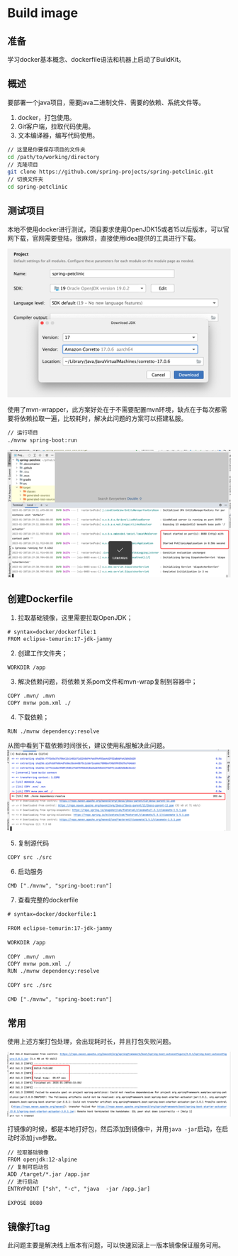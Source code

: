 # Build  image

## 准备

学习docker基本概念、dockerfile语法和机器上启动了BuildKit。

## 概述

要部署一个java项目，需要java二进制文件、需要的依赖、系统文件等。

1. docker，打包使用。
2. Git客户端，拉取代码使用。
3. 文本编译器，编写代码使用。

```sh
// 这里是你要保存项目的文件夹
cd /path/to/working/directory
// 克隆项目
git clone https://github.com/spring-projects/spring-petclinic.git
// 切换文件夹
cd spring-petclinic
```

## 测试项目

本地不使用docker进行测试，项目要求使用OpenJDK15或者15以后版本，可以官网下载，官网需要登陆，很麻烦，直接使用idea提供的工具进行下载。

![An image](./images/docker-down-java.png)

使用了mvn-wrapper，此方案好处在于不需要配置mvn环境，缺点在于每次都需要将依赖拉取一遍，比较耗时，解决此问题的方案可以搭建私服。

```sh
// 运行项目
./mvnw spring-boot:run
```

![An image](./images/spring-boot-run.png)

## 创建Dockerfile

1. 拉取基础镜像，这里需要拉取OpenJDK；

``` text
# syntax=docker/dockerfile:1
FROM eclipse-temurin:17-jdk-jammy
```

2. 创建工作文件夹；

``` text
WORKDIR /app
```

3. 解决依赖问题，将依赖关系pom文件和mvn-wrap复制到容器中；

```text
COPY .mvn/ .mvn
COPY mvnw pom.xml ./
```

4. 下载依赖；

```text
RUN ./mvnw dependency:resolve
```

从图中看到下载依赖时间很长，建议使用私服解决此问题。
![An image](./images/docker-mvn-down.png)

5. 复制源代码

```text
COPY src ./src
```

6. 启动服务

```text
CMD ["./mvnw", "spring-boot:run"]
```

7. 查看完整的dockerfile

```text
# syntax=docker/dockerfile:1

FROM eclipse-temurin:17-jdk-jammy

WORKDIR /app

COPY .mvn/ .mvn
COPY mvnw pom.xml ./
RUN ./mvnw dependency:resolve

COPY src ./src

CMD ["./mvnw", "spring-boot:run"]
```

## 常用

使用上述方案打包处理，会出现耗时长，并且打包失败问题。

![An image](./images/docker-build-fail.png)

打镜像的时候，都是本地打好包，然后添加到镜像中，并用`java -jar`启动，在启动时添加`jvm`参数。

```text
// 拉取基础镜像
FROM openjdk:12-alpine
// 复制可启动包
ADD /target/*.jar /app.jar
// 进行启动
ENTRYPOINT ["sh", "-c", "java  -jar /app.jar]

EXPOSE 8080
```

## 镜像打tag

此问题主要是解决线上版本有问题，可以快速回滚上一版本镜像保证服务可用。
